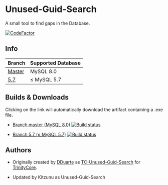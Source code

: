 # Unused-Guid-Search
A small tool to find gaps in the Database.

[![CodeFactor](https://www.codefactor.io/repository/github/kitzunu/unused-guid-search/badge)](https://www.codefactor.io/repository/github/kitzunu/unused-guid-search)


## Info

| Branch | Supported Database |
| :- | :- |
| [Master](https://github.com/Kitzunu/Unused-Guid-Search/tree/master) | MySQL 8.0 |
| [5.7](https://github.com/Kitzunu/Unused-Guid-Search/tree/5.7) | ≤ MySQL 5.7 |

## Builds & Downloads

Clicking on the link will automatically download the artifact containing a .exe file.

- [Branch master (MySQL 8.0)](https://ci.appveyor.com/api/projects/Kitzunu/unused-guid-search/artifacts/UnusedGuidSearcher/bin.zip?job=Configuration:%20Release&branch=master) [![Build status](https://ci.appveyor.com/api/projects/status/xquvtmysa27lek08/branch/master?svg=true)](https://ci.appveyor.com/project/Kitzunu/unused-guid-search/branch/master)

- [Branch 5.7 (≤ MySQL 5.7)](https://ci.appveyor.com/api/projects/Kitzunu/unused-guid-search/artifacts/UnusedGuidSearcher/bin.zip?job=Configuration:%20Release&branch=5.7) [![Build status](https://ci.appveyor.com/api/projects/status/xquvtmysa27lek08/branch/master?svg=true)](https://ci.appveyor.com/project/Kitzunu/unused-guid-search/branch/5.7)


## Authors

- Originally created by [DDuarte](https://github.com/Kitzunu/Unused-Guid-Search/commits?author=DDuarte) as [TC-Unused-Guid-Search](https://github.com/TrinityCore/TC-Unused-Guid-Search/commits/master) for [TrinityCore](https://github.com/TrinityCore/TrinityCore).

- Updated by Kitzunu as Unused-Guid-Search

